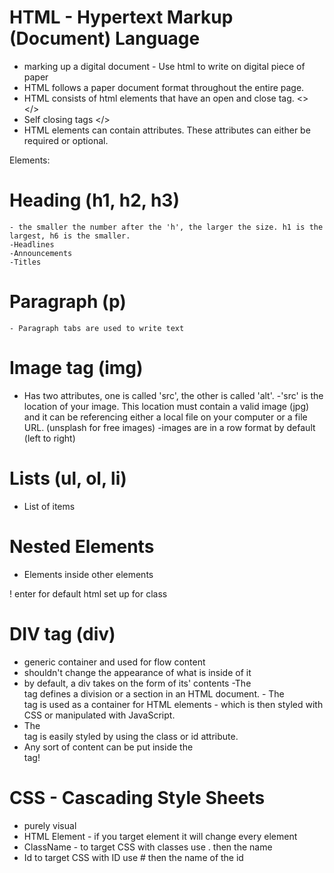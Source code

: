 # HTML - Hypertext Markup (Document) Language
- marking up a digital document - Use html to write on digital piece of paper
- HTML follows a paper document format throughout the entire page.
- HTML consists of html elements that have an open and close tag. <> </>
- Self closing tags </>
- HTML elements can contain attributes. These attributes can either be required or optional.

Elements:
  # Heading (h1, h2, h3)
    - the smaller the number after the 'h', the larger the size. h1 is the largest, h6 is the smaller.
    -Headlines
    -Announcements
    -Titles

   # Paragraph (p)
    - Paragraph tabs are used to write text

   # Image tag (img)
   - Has two attributes, one is called 'src', the other is called 'alt'.
   -'src' is the location of your image. This location must contain a valid image (jpg) and it can be referencing either a local file on your computer or a file URL. (unsplash for free images)
   -images are in a row format by default (left to right)

   # Lists (ul, ol, li)
   - List of items

   # Nested Elements
   - Elements inside other elements

   ! enter for default html set up for class

   # DIV tag (div)
   - generic container and used for flow content
   - shouldn't change the appearance of what is inside of it
   - by default, a div takes on the form of its' contents
   -The <div> tag defines a division or a section in an HTML document.
    - The <div> tag is used as a container for HTML elements - which is then styled with CSS or manipulated with JavaScript.
  - The <div> tag is easily styled by using the class or id attribute.
  - Any sort of content can be put inside the <div> tag! 

# CSS - Cascading Style Sheets
 - purely visual
 - HTML Element - if you target element it will change every element
 - ClassName - to target CSS with classes use . then the name
 - Id to target CSS with ID use # then the name of the id